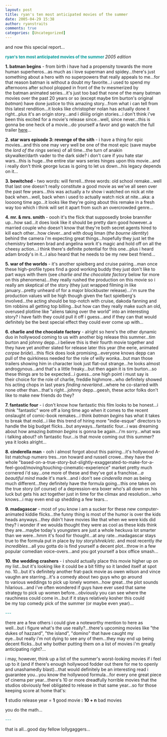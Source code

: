 ```yaml
---
layout: post
title: ryan's ten most anticipated movies of the summer
date: 2005-04-29 15:38
author: ryanstraits
comments: true
categories: [Uncategorized]
---
```

and now this special report...

<strong><span style="color:#009999;font-size:small;">ryan's ten most anticipated movies of the summer
</span></strong><em>2005 edition</em>

<strong>1. batman begins</strong> - from birth i have had a propensity towards the more human superheros...as much as i love superman and spidey...there's just something about a hero with no superpowers that really appeals to me...for that reason batman is without a doubt my favorite...i used to spend my afternoons after school plopped in front of the tv mesmerized by the batman animated series...it's just too bad that none of the many batman movies over the past 20 years or so (except maybe tim burton's original <em>batman</em>) have done justice to this amazing story...from what i can tell from this latest rendition...it looks like christopher nolan has actually done it right...plus it's an origin story...and i diiiiig origin stories...i don't think i've been this excited for a movie's release since...well, since never...this is gonna be one heck of a movie...do yourself a favor and go watch the full trailer <a href="http://www.apple.com/trailers/wb/batman_begins/trailer4/" target="_new">here</a>...

<strong>2. star wars episode 3: revenge of the sith</strong> - i have a thing for epic movies...and this one may very well be one of the most epic (save maybe the <em>lord of the rings</em> series) of all time...the turn of anakin skywalker/darth vader to the dark side? i don't care if you hate star wars...this is huge...the entire star wars series hinges upon this movie...and i really don't think george lucas is going to let us down...his legacy depends on it...

<strong>3. bewitched</strong> - two words: will ferrell...three words: old school remake...well that last one doesn't really constitute a good movie as we've all seen over the past few years...this was actually a tv show i watched on nick at nite back when...well, back when i used to actually watch nick at nite...aka: a loooong time ago...it looks like they're going about this remake in a fresh way too which i think will set it apart from such an overcrowded genre...

<strong>4. mr. &amp; mrs. smith</strong> - oooh it's the flick that supposedly broke brannifer up...how sad...it does look like it should be pretty darn good however..a married couple who doesn't know that they're both secret agents hired to kill each other...how clever...and with doug liman (<em>the bourne identity</em>) behind the camera i'm expecting great things...hopefully they just let the chemistry between brad and angelina work it's magic and hold off on all the cheesy action...i think there's definite potential for this one...plus i heard adam brody's in it...i also heard that he needs to be my new best friend...

<strong>5. war of the worlds</strong> - it's another spielberg and cruise pairing...man once these high-profile types find a good working buddy they just don't like to part ways with them (see <em>charlie and the chocolate factory</em> below for more on this phenomena)...they really rushed the production on this movie so i really am skeptical of the story (they just wrapped filming in like january...pretty unheard of for a major blockbuster release)...i'm sure the production values will be high though given the fact spielberg's involved...the acting should be top-notch with cruise, dakoda fanning and tim robbins all getting top billing...but how can they really make such an old, overused plotline like "aliens taking over the world" into an interesting story? i have faith they could pull it off i guess...and if they can that would definitely be the best special effect they could ever come up with...

<strong>6. charlie and the chocolate factory</strong> - alright so here's the other dynamic duo in hollywood coming to us with another big release this summer...tim burton and johnny depp...i believe this is their fourth movie together and they have yet another slated for release later this year (the eerie, animated <em>corpse bride</em>)...this flick does look promising...everyone knows depp can pull of the quirkiness needed for the role of willy wonka...but man those trailers showing him in character look just flat-out strange...he looks almost androgynous...and that's a little freaky...but then again it is tim burton...so these things are to be expected...i guess...one high point i must say is their choice for the role of charlie, freddie highmore...who definitely showed his acting chops in last years <em>finding neverland</em>...where he co-starred with none other than...that's right...johnny depp...geesh, these actor folks don't like to make new friends do they?

<strong>7. fantastic four</strong> - i don't know how fantastic this film looks to be honest...i think "fantastic" wore off a long time ago when it comes to the recent onslaught of comic-book remakes...i think <em>batman begins</em> has what it takes to break that mold...i like this trend of hiring more "indie-esque" directors to handle the big budget flicks...but anyways...fantastic four...i was dreaming about how amazing <em>batman begins</em> is gonna be again...i'm sorry...what was i talking about? oh fantastic four...is that movie coming out this summer? yea it looks alright...

<strong>8. cinderella man</strong> - ooh i almost forgot about this pairing...it's hollywood A-list matchup numero tres...ron howard and russell crowe...they have the whole "based-on-a-true-story-but-slightly-exaggerated-to-make-for-a-feel-good/moving/touching-cinematic-experience" market pretty much cornered i'd say...one more of these and they've got a franchise...<em>a beautiful mind</em> made it's mark...and i don't see <em>cinderella man</em> as being much different...they definitely have the formula going...this one takes on the true story (of course) of a depression-era boxer who's all down on his luck but gets his act together just in time for the climax and resolution...who knows...i may even end up shedding a few tears...

<strong>9. madagascar</strong> - most of you know i am a sucker for these new computer-animated kiddie flicks...the funny thing is most of the humor is over the kids heads anyways...they didn't have movies like that when we were kids did they? i wonder if we woulda thought they were as cool as these kids think they are...maybe today's youngsters are just a whole heckuva lot smarter than we were...hmm it's food for thought...at any rate...madagascar stays true to the formula put in place by <em>toy story/shrek/etc</em>. and most recently <em>the incredibles</em>...all you gotta do is find yourself a decent plot...throw in a few popular comedian voice-overs...and you got yourself a box office smash...

<strong>10. the wedding crashers</strong> - i should actually place this movie higher up on my list...but it's looking like it could be a bit filthy so it landed itself at spot no. 10...but it's definitely another frat-pack movie as owen wilson and vince vaughn are starring...it's a comedy about two guys who go around to various weddings to pick up lonely women...how great...the plot sounds hilarious...and i've often wondered if guys have ever used that same strategy to pick up women before...obviously you can see where the rauchiness could come in...but if it stays relatively kosher this could be my top comedy pick of the summer (or maybe even year)...

<span style="color:#009999;">---</span>

there are a few others i could give a noteworthy mention to here as well...but i figure what's the use really?...there's upcoming movies like "the dukes of hazzard", "the island", "domino" that have caught my eye...but really i'm not dying to see any of them...they may end up being decent flicks...but why bother putting them on a list of movies i'm greatly anticipating right?...

i may, however, think up a list of the summer's worst-looking movies if i feel up to it (and if there's enough hollywood fodder out there for me to openly and unashamedly blast)...that would definitely be an interesting read i guarantee you...you know the hollywood formula...for every one great piece of cinema per year...there's 10 or more dreadfully horrible movies that the studios obviously feel obligated to release in that same year...so for those keeping score at home that's:

<strong>1</strong> studio release year = <strong>1</strong> good movie <strong>:</strong> <strong>10 + n</strong> bad movies

you do the math...

<span style="color:#009999;">---</span>

that is all...good day fellow lollygaggers...
